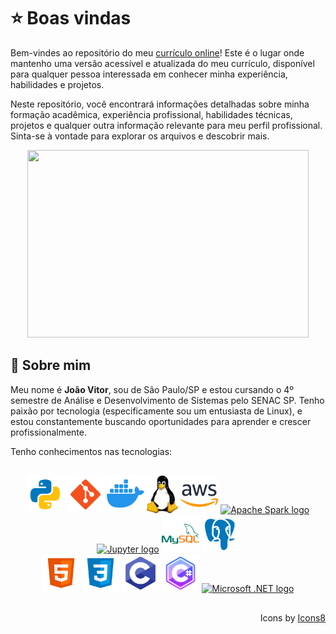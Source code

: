 # ⭐ Boas vindas

Bem-vindes ao repositório do meu [currículo online](https://jvitor-alol.github.io/Curriculum-Vitae/)! Este é o lugar onde mantenho uma versão acessível e atualizada do meu currículo, disponível para qualquer pessoa interessada em conhecer minha experiência, habilidades e projetos.

Neste repositório, você encontrará informações detalhadas sobre minha formação acadêmica, experiência profissional, habilidades técnicas, projetos e qualquer outra informação relevante para meu perfil profissional. Sinta-se à vontade para explorar os arquivos e descobrir mais.

<div align="center">
  <img src="https://media.giphy.com/media/dWesBcTLavkZuG35MI/giphy.gif" width="450" height="300">
</div>

## 🤖 Sobre mim

Meu nome é **João Vitor**, sou de São Paulo/SP e estou cursando o 4º semestre de Análise e Desenvolvimento de Sistemas pelo SENAC SP. Tenho paixão por tecnologia (especificamente sou um entusiasta de Linux), e estou constantemente buscando oportunidades para aprender e crescer profissionalmente.

Tenho conhecimentos nas tecnologias:

<div id="icones" align="center" style="padding: 15px; border: 1px solid #ffffff;">
    <img src="assets/icons/icons8-python.svg" height="60px">
    <img src="assets/icons/icons8-git.svg" height="60px">
    <img src="assets/icons/icons8-docker.svg" height="60px">
    <img src="assets/icons/Tux.svg" height="60px">
    <img src="assets/icons/icons8-amazon-web-services.svg" height="60px">
    <a title="Apache Software Foundation, Apache License 2.0 &lt;http://www.apache.org/licenses/LICENSE-2.0&gt;, via Wikimedia Commons" href="https://commons.wikimedia.org/wiki/File:Apache_Spark_logo.svg"><img height="60px" alt="Apache Spark logo" src="https://upload.wikimedia.org/wikipedia/commons/thumb/f/f3/Apache_Spark_logo.svg/512px-Apache_Spark_logo.svg.png"></a>
    <a href="https://jupyter.org/"><img width="60" alt="Jupyter logo" src="https://jupyter.org/assets/homepage/main-logo.svg"></a>
    <img src="assets/icons/icons8-mysql-logo.svg" height="60px">
    <img src="assets/icons/icons8-postgresql.svg" height="60px">
    <br />
    <img src="assets/icons/icons8-html-5.svg" height="60px">
    <img src="assets/icons/icons8-css3.svg" height="60px">
    <img src="assets/icons/icons8-c-programming.svg" height="60px">
    <img src="assets/icons/icons8-c-sharp-logo.svg" height="60px">
    <a title="Microsoft, CC0, via Wikimedia Commons" href="https://commons.wikimedia.org/wiki/File:Microsoft_.NET_logo.svg"><img height="60px" alt="Microsoft .NET logo" src="https://upload.wikimedia.org/wikipedia/commons/thumb/7/7d/Microsoft_.NET_logo.svg/256px-Microsoft_.NET_logo.svg.png"></a>
</div>
<p style="text-align: right;">Icons by <a href="https://icons8.com">Icons8</a></p>
